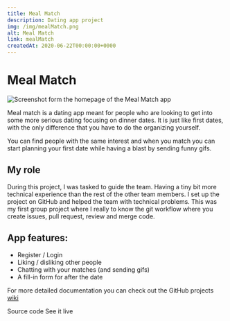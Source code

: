 ```yaml
---
title: Meal Match
description: Dating app project
img: /img/mealMatch.png
alt: Meal Match
link: mealMatch
createdAt: 2020-06-22T00:00:00+0000
---
```


# Meal Match

![Screenshot form the homepage of the Meal Match app](/img/mealMatch/mealMatchLogin.png)

Meal match is a dating app meant for people who are looking to get into some more serious dating focusing on dinner dates. It is just like first dates, with the only difference that you have to do the organizing yourself.

You can find people with the same interest and when you match you can start planning your first date while having a blast by sending funny gifs.

## My role

During this project, I was tasked to guide the team. Having a tiny bit more technical experience than the rest of the other team members. I set up the project on GitHub and helped the team with technical problems.
This was my first group project where I really to know the git workflow where you create issues, pull request, review and merge code.

## App features:

- Register / Login
- Liking / disliking other people
- Chatting with your matches (and sending gifs)
- A fill-in form for after the date

<!-- - Node.js
- Socket.io
- EJS
- MongoDB
- Heroku -->

<tech-stack tech="mongodb,nodejs,heroku"></tech-stack>

For more detailed documentation you can check out the GitHub projects [wiki](https://github.com/Vuurvos1/projectTechGroup/wiki)

<icon-link href="https://github.com/vuurvos1/projecttechgroup" target="_blank" icon="github">
Source code
</icon-link>

<icon-link href="https://moffelmatch.herokuapp.com" target="_blank" icon="launch">
See it live
</icon-link>
